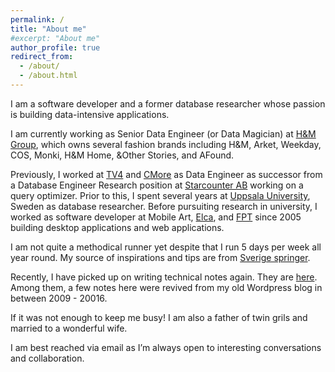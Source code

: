 ```yaml
---
permalink: /
title: "About me"
#excerpt: "About me"
author_profile: true
redirect_from: 
  - /about/
  - /about.html
---
```

I am a software developer and a former database researcher whose passion is building data-intensive applications.

I am currently working as Senior Data Engineer (or Data Magician) at [H&M Group](https://hmgroup.com/), which owns several fashion brands including H&M, Arket, Weekday, COS, Monki, H&M Home, &Other Stories, and AFound.

Previously, I worked at [TV4](www.tv4.se) and [CMore](www.cmore.se) as Data Engineer as successor from a Database Engineer Research position at [Starcounter AB](https://starcounter.com) working on a query optimizer. Prior to this, I spent several years at [Uppsala University](https://www.uu.se/), Sweden as database researcher. Before pursuiting research in university, I worked as software developer at Mobile Art, [Elca](https:///www.elca.vn), and [FPT](https://www.fpt-software.com/) since 2005 building desktop applications and web applications.

I am not quite a methodical runner yet despite that I run 5 days per week all year round. My source of inspirations and tips are from [Sverige springer](https://www.sverigespringer.se/).

Recently, I have picked up on writing technical notes again. They are [here](/year-archive/). Among them, a few notes here were revived from my old Wordpress blog in between 2009 - 20016.

If it was not enough to keep me busy! I am also a father of twin grils and married to a wonderful wife.  

I am best reached via email as I’m always open to interesting conversations and collaboration.
